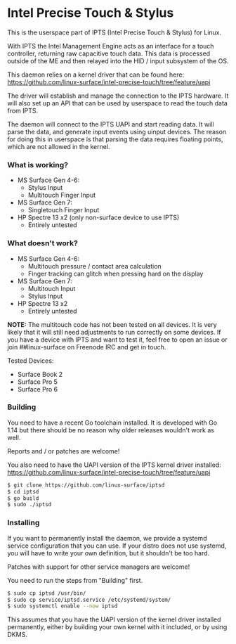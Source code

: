 # Intel Precise Touch & Stylus

This is the userspace part of IPTS (Intel Precise Touch & Stylus) for Linux.

With IPTS the Intel Management Engine acts as an interface for a touch
controller, returning raw capacitive touch data. This data is processed
outside of the ME and then relayed into the HID / input subsystem of the OS.

This daemon relies on a kernel driver that can be found here: 
https://github.com/linux-surface/intel-precise-touch/tree/feature/uapi

The driver will establish and manage the connection to the IPTS hardware. It
will also set up an API that can be used by userspace to read the touch data
from IPTS.

The daemon will connect to the IPTS UAPI and start reading data. It will
parse the data, and generate input events using uinput devices. The reason for
doing this in userspace is that parsing the data requires floating points,
which are not allowed in the kernel.

### What is working?
 * MS Surface Gen 4-6:
   * Stylus Input
   * Multitouch Finger Input
 * MS Surface Gen 7:
   * Singletouch Finger Input
 * HP Spectre 13 x2 (only non-surface device to use IPTS)
   * Entirely untested

### What doesn't work?
 * MS Surface Gen 4-6:
   * Multitouch pressure / contact area calculation
   * Finger tracking can glitch when pressing hard on the display
 * MS Surface Gen 7:
   * Multitouch Input
   * Stylus Input
 * HP Spectre 13 x2
   * Entirely untested

**NOTE:** The multitouch code has not been tested on all devices. It is
very likely that it will still need adjustments to run correctly on some
devices. If you have a device with IPTS and want to test it, feel free to
open an issue or join ##linux-surface on Freenode IRC and get in touch.

Tested Devices:
 * Surface Book 2
 * Surface Pro 5
 * Surface Pro 6

### Building
You need to have a recent Go toolchain installed. It is developed with Go
1.14 but there should be no reason why older releases wouldn't work as well.

Reports and / or patches are welcome!

You also need to have the UAPI version of the IPTS kernel driver installed:
https://github.com/linux-surface/intel-precise-touch/tree/feature/uapi

```bash
$ git clone https://github.com/linux-surface/iptsd
$ cd iptsd
$ go build
$ sudo ./iptsd
```

### Installing
If you want to permanently install the daemon, we provide a systemd service
configuration that you can use. If your distro does not use systemd, you will
have to write your own definition, but it shouldn't be too hard.

Patches with support for other service managers are welcome!

You need to run the steps from "Building" first.

```bash
$ sudo cp iptsd /usr/bin/
$ sudo cp service/iptsd.service /etc/systemd/system/
$ sudo systemctl enable --now iptsd
```

This assumes that you have the UAPI version of the kernel driver installed
permanently, either by building your own kernel with it included, or by using
DKMS.
